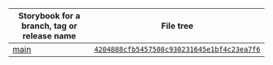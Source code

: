 | Storybook for a branch, tag or release name | File tree |
| ---------------------------                 | --------- |
| [main](https://boonya.github.io/cra/main) | [`4204888cfb5457508c930231645e1bf4c23ea7f6`](https://github.com/boonya/cra/tree/4204888cfb5457508c930231645e1bf4c23ea7f6) |
